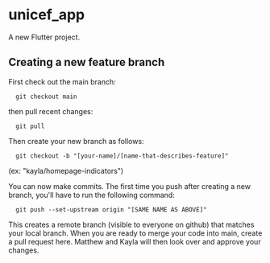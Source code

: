 # unicef_app

A new Flutter project.

## Creating a new feature branch

First check out the main branch:

      git checkout main

then pull recent changes:

      git pull

Then create your new branch as follows:

      git checkout -b "[your-name]/[name-that-describes-feature]"

(ex: "kayla/homepage-indicators")

You can now make commits. The first time you push after creating a new branch, you'll have to run the following command:

      git push --set-upstream origin "[SAME NAME AS ABOVE]"

This creates a remote branch (visible to everyone on github) that matches your local branch. When you are ready to merge your code into main, create a pull request here. Matthew and Kayla will then look over and approve your changes.
